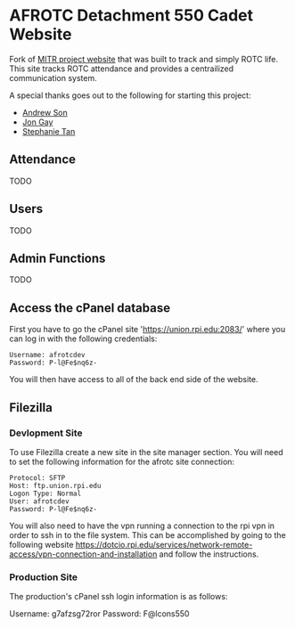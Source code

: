# AFROTC Detachment 550 Cadet Website
Fork of [MITR project website](https://github.com/tans2/mitr-group-4) that was built to track and simply ROTC life. This site tracks ROTC attendance and provides a centrailized communication system.

A special thanks goes out to the following for starting this project:
   - [Andrew Son](https://github.com/sonj2)
   - [Jon Gay](https://github.com/jtgjohn)
   - [Stephanie Tan](https://github.com/tans2)

## Attendance
TODO

## Users 
TODO

## Admin Functions
TODO


## Access the cPanel database
First you have to go the cPanel site 'https://union.rpi.edu:2083/' where you can log in with the following credentials:
```
Username: afrotcdev
Password: P-l@Fe$nq6z-
```
You will then have access to all of the back end side of the website.


## Filezilla

### Devlopment Site
To use Filezilla create a new site in the site manager section. You will need to set the following information for the 
afrotc site connection:

```
Protocol: SFTP
Host: ftp.union.rpi.edu
Logon Type: Normal
User: afrotcdev
Password: P-l@Fe$nq6z-
```

You will also need to have the vpn running a connection to the rpi vpn in order to ssh in to the file system. This can 
be accomplished by going to the following website 
https://dotcio.rpi.edu/services/network-remote-access/vpn-connection-and-installation and follow the instructions.

### Production Site

The production's cPanel ssh login information is as follows: 
   
   Username: g7afzsg72ror
   Password: F@lcons550
